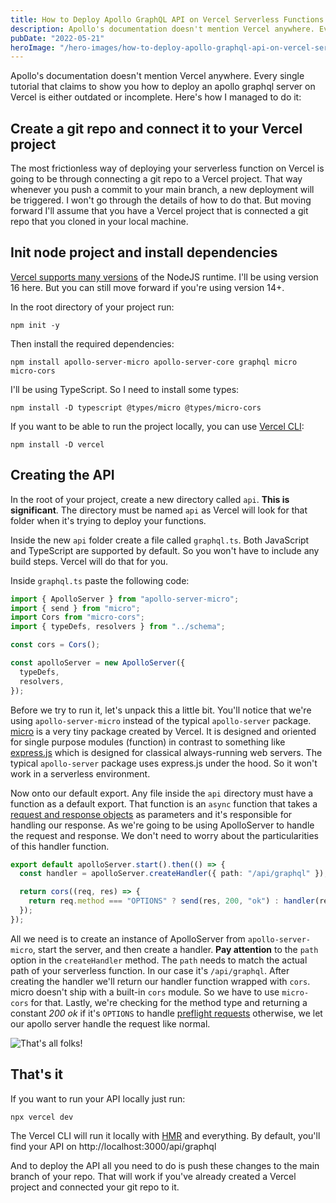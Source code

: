 ```yaml
---
title: How to Deploy Apollo GraphQL API on Vercel Serverless Functions
description: Apollo's documentation doesn't mention Vercel anywhere. Every single tutorial that claims to show you how to deploy an apollo graphql server on Vercel is either outdated or incomplete. Here's how I managed to do it
pubDate: "2022-05-21"
heroImage: "/hero-images/how-to-deploy-apollo-graphql-api-on-vercel-serverless-functions.jpg"
---
```


Apollo's documentation doesn't mention Vercel anywhere. Every single tutorial that claims to show you how to deploy an apollo graphql server on Vercel is either outdated or incomplete. Here's how I managed to do it:

## Create a git repo and connect it to your Vercel project

The most frictionless way of deploying your serverless function on Vercel is going to be through connecting a git repo to a Vercel project. That way whenever you push a commit to your main branch, a new deployment will be triggered. I won't go through the details of how to do that. But moving forward I'll assume that you have a Vercel project that is connected a git repo that you cloned in your local machine.

## Init node project and install dependencies

[Vercel supports many versions](https://vercel.com/docs/runtimes#official-runtimes/node-js/node-js-version) of the NodeJS runtime. I'll be using version 16 here. But you can still move forward if you're using version 14+.

In the root directory of your project run:

```shell
npm init -y
```

Then install the required dependencies:

```shell
npm install apollo-server-micro apollo-server-core graphql micro micro-cors
```

I'll be using TypeScript. So I need to install some types:

```shell
npm install -D typescript @types/micro @types/micro-cors
```

If you want to be able to run the project locally, you can use [Vercel CLI](https://vercel.com/docs/cli):

```shell
npm install -D vercel
```

## Creating the API

In the root of your project, create a new directory called `api`. **This is significant**. The directory must be named `api` as Vercel will look for that folder when it's trying to deploy your functions.

Inside the new `api` folder create a file called `graphql.ts`. Both JavaScript and TypeScript are supported by default. So you won't have to include any build steps. Vercel will do that for you.

Inside `graphql.ts` paste the following code:

```ts
import { ApolloServer } from "apollo-server-micro";
import { send } from "micro";
import Cors from "micro-cors";
import { typeDefs, resolvers } from "../schema";

const cors = Cors();

const apolloServer = new ApolloServer({
  typeDefs,
  resolvers,
});
```

Before we try to run it, let's unpack this a little bit. You'll notice that we're using `apollo-server-micro` instead of the typical `apollo-server` package. [micro](https://github.com/vercel/micro) is a very tiny package created by Vercel. It is designed and oriented for single purpose modules (function) in contrast to something like [express.js](http://expressjs.com/) which is designed for classical always-running web servers. The typical `apollo-server` package uses express.js under the hood. So it won't work in a serverless environment.

Now onto our default export. Any file inside the `api` directory must have a function as a default export. That function is an `async` function that takes a [request and response objects](https://vercel.com/docs/runtimes#official-runtimes/node-js/node-js-request-and-response-objects) as parameters and it's responsible for handling our response. As we're going to be using ApolloServer to handle the request and response. We don't need to worry about the particularities of this handler function.

```ts
export default apolloServer.start().then(() => {
  const handler = apolloServer.createHandler({ path: "/api/graphql" });

  return cors((req, res) => {
    return req.method === "OPTIONS" ? send(res, 200, "ok") : handler(req, res);
  });
});
```

All we need is to create an instance of ApolloServer from `apollo-server-micro`, start the server, and then create a handler. **Pay attention** to the `path` option in the `createHandler` method. The `path` needs to match the actual path of your serverless function. In our case it's `/api/graphql`. After creating the handler we'll return our handler function wrapped with `cors`. micro doesn't ship with a built-in `cors` module. So we have to use `micro-cors` for that. Lastly, we're checking for the method type and returning a constant _200 ok_ if it's `OPTIONS` to handle [preflight requests](https://developer.mozilla.org/en-US/docs/Glossary/Preflight_request) otherwise, we let our apollo server handle the request like normal.

![That's all folks!](/content/that's_all_folks.gif)

## That's it

If you want to run your API locally just run:

```shell
npx vercel dev
```

The Vercel CLI will run it locally with [HMR](https://webpack.js.org/concepts/hot-module-replacement/) and everything. By default, you'll find your API on http://localhost:3000/api/graphql

And to deploy the API all you need to do is push these changes to the main branch of your repo. That will work if you've already created a Vercel project and connected your git repo to it.
